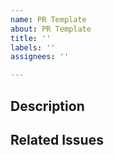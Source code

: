 ```yaml
---
name: PR Template
about: PR Template
title: ''
labels: ''
assignees: ''

---
```


## Description
<!-- Say your changes here -->

## Related Issues

<!-- What issues/PRs does this affect -->
